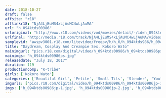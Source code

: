 ```yaml
---
date: 2018-10-27
draft: false
affsite: "r18"
afflinkr18: "NjA4LjEuMS4xLjAuMC4wLjAuMA"
url: "h_094ktds00986"
urloriginal: "http://www.r18.com/videos/vod/movies/detail/-/id=h_094ktds00986"
urlfinal: "http://media.r18.com/track/NjA4LjEuMS4xLjAuMC4wLjAuMA/videos/vod/movies/detail/-/id=h_094ktds00986"
samplevid: "awspv3001.r18.com/litevideo/freepv/h/h_0/h_094ktds986/h_094ktds986_dmb_w.mp4"
title: "Daydream, Cosplay And Creampie Sex. Kokoro Wato"
mainimgurl: "pics.r18.com/digital/video/h_094ktds00986/h_094ktds00986ps.jpg"
mainimgs: "h_094ktds00986ps.jpg"
releasedate: "July 18, 2017"
duration: 119
productioncomp: "K-tribe"
girls: ['Kokoro Wato']
categories: ['Beautiful Girl', 'Petite', 'Small Tits', 'Slender', 'Youthful', 'Shaved Pussy', 'Featured Actress', 'Cosplay', 'Hi-Def']
imgurls: ['pics.r18.com/digital/video/h_094ktds00986/h_094ktds00986jp-1.jpg', 'pics.r18.com/digital/video/h_094ktds00986/h_094ktds00986jp-2.jpg', 'pics.r18.com/digital/video/h_094ktds00986/h_094ktds00986jp-3.jpg', 'pics.r18.com/digital/video/h_094ktds00986/h_094ktds00986jp-4.jpg', 'pics.r18.com/digital/video/h_094ktds00986/h_094ktds00986jp-5.jpg', 'pics.r18.com/digital/video/h_094ktds00986/h_094ktds00986jp-6.jpg', 'pics.r18.com/digital/video/h_094ktds00986/h_094ktds00986jp-7.jpg', 'pics.r18.com/digital/video/h_094ktds00986/h_094ktds00986jp-8.jpg', 'pics.r18.com/digital/video/h_094ktds00986/h_094ktds00986jp-9.jpg', 'pics.r18.com/digital/video/h_094ktds00986/h_094ktds00986jp-10.jpg', 'pics.r18.com/digital/video/h_094ktds00986/h_094ktds00986jp-11.jpg', 'pics.r18.com/digital/video/h_094ktds00986/h_094ktds00986jp-12.jpg', 'pics.r18.com/digital/video/h_094ktds00986/h_094ktds00986jp-13.jpg', 'pics.r18.com/digital/video/h_094ktds00986/h_094ktds00986jp-14.jpg', 'pics.r18.com/digital/video/h_094ktds00986/h_094ktds00986jp-15.jpg', 'pics.r18.com/digital/video/h_094ktds00986/h_094ktds00986jp-16.jpg', 'pics.r18.com/digital/video/h_094ktds00986/h_094ktds00986jp-17.jpg', 'pics.r18.com/digital/video/h_094ktds00986/h_094ktds00986jp-18.jpg', 'pics.r18.com/digital/video/h_094ktds00986/h_094ktds00986jp-19.jpg', 'pics.r18.com/digital/video/h_094ktds00986/h_094ktds00986jp-20.jpg']
imgs: ['h_094ktds00986jp-1.jpg', 'h_094ktds00986jp-2.jpg', 'h_094ktds00986jp-3.jpg', 'h_094ktds00986jp-4.jpg', 'h_094ktds00986jp-5.jpg', 'h_094ktds00986jp-6.jpg', 'h_094ktds00986jp-7.jpg', 'h_094ktds00986jp-8.jpg', 'h_094ktds00986jp-9.jpg', 'h_094ktds00986jp-10.jpg', 'h_094ktds00986jp-11.jpg', 'h_094ktds00986jp-12.jpg', 'h_094ktds00986jp-13.jpg', 'h_094ktds00986jp-14.jpg', 'h_094ktds00986jp-15.jpg', 'h_094ktds00986jp-16.jpg', 'h_094ktds00986jp-17.jpg', 'h_094ktds00986jp-18.jpg', 'h_094ktds00986jp-19.jpg', 'h_094ktds00986jp-20.jpg']
---
```

